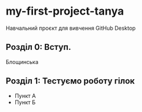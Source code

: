 # my-first-project-tanya
Навчальний проєкт для вивчення GitHub Desktop
## Розділ 0: Вступ.
Блощинська
## Розділ 1: Тестуємо роботу гілок
*   Пункт А
*   Пункт Б
